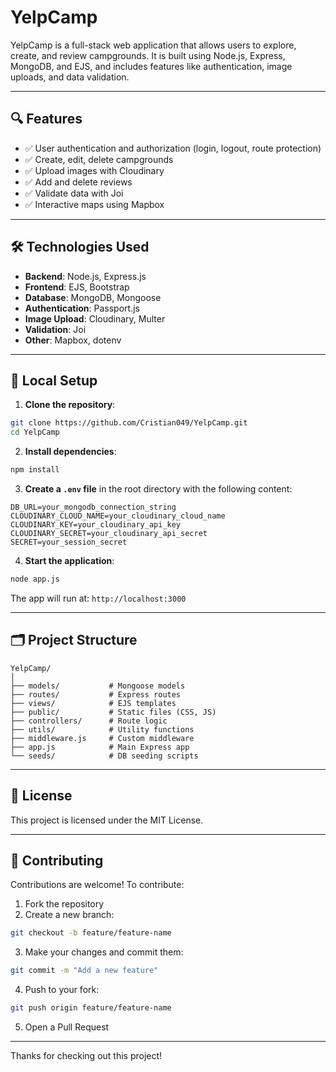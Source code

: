 # YelpCamp

YelpCamp is a full-stack web application that allows users to explore, create, and review campgrounds. It is built using Node.js, Express, MongoDB, and EJS, and includes features like authentication, image uploads, and data validation.

---

## 🔍 Features

- ✅ User authentication and authorization (login, logout, route protection)
- ✅ Create, edit, delete campgrounds
- ✅ Upload images with Cloudinary
- ✅ Add and delete reviews
- ✅ Validate data with Joi
- ✅ Interactive maps using Mapbox

---

## 🛠️ Technologies Used

- **Backend**: Node.js, Express.js
- **Frontend**: EJS, Bootstrap
- **Database**: MongoDB, Mongoose
- **Authentication**: Passport.js
- **Image Upload**: Cloudinary, Multer
- **Validation**: Joi
- **Other**: Mapbox, dotenv

---

## 🚀 Local Setup

1. **Clone the repository**:

```bash
git clone https://github.com/Cristian049/YelpCamp.git
cd YelpCamp
```

2. **Install dependencies**:

```bash
npm install
```

3. **Create a `.env` file** in the root directory with the following content:

```env
DB_URL=your_mongodb_connection_string
CLOUDINARY_CLOUD_NAME=your_cloudinary_cloud_name
CLOUDINARY_KEY=your_cloudinary_api_key
CLOUDINARY_SECRET=your_cloudinary_api_secret
SECRET=your_session_secret
```

4. **Start the application**:

```bash
node app.js
```

The app will run at: `http://localhost:3000`

---

## 🗂️ Project Structure

```
YelpCamp/
│
├── models/           # Mongoose models
├── routes/           # Express routes
├── views/            # EJS templates
├── public/           # Static files (CSS, JS)
├── controllers/      # Route logic
├── utils/            # Utility functions
├── middleware.js     # Custom middleware
├── app.js            # Main Express app
└── seeds/            # DB seeding scripts
```

---


## 📄 License

This project is licensed under the MIT License.

---

## 🤝 Contributing

Contributions are welcome! To contribute:

1. Fork the repository
2. Create a new branch:

```bash
git checkout -b feature/feature-name
```

3. Make your changes and commit them:

```bash
git commit -m "Add a new feature"
```

4. Push to your fork:

```bash
git push origin feature/feature-name
```

5. Open a Pull Request

---

Thanks for checking out this project!
